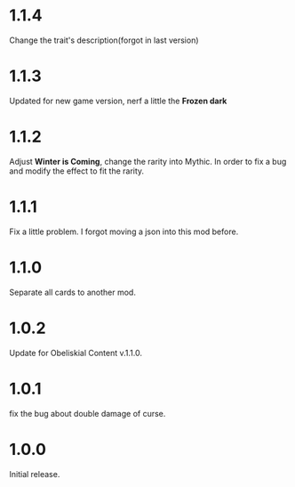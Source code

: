 # 1.1.4

Change the trait's description(forgot in last version)

# 1.1.3

Updated for new game version, nerf a little the **Frozen dark**

# 1.1.2

Adjust **Winter is Coming**, change the rarity into Mythic. In order to fix a bug and modify the effect to fit the rarity.

# 1.1.1

Fix a little problem. I forgot moving a json into this mod before.

# 1.1.0

Separate all cards to another mod.

# 1.0.2

Update for Obeliskial Content v.1.1.0.

# 1.0.1

fix the bug about double damage of curse.

# 1.0.0

Initial release.